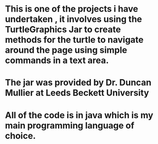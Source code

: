 # This is one of the projects i have undertaken , it involves using the TurtleGraphics Jar to create methods for the turtle to navigate around the page using simple commands in a text area. 
# The jar was provided by Dr. Duncan Mullier at Leeds Beckett University 
# All of the code is in java which is my main programming language of choice.
